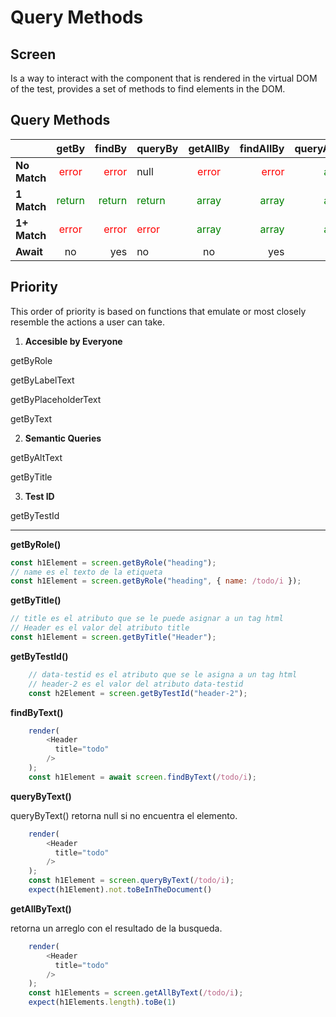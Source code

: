 # Query Methods

## **Screen**

Is a way to interact with the component that is rendered in the virtual DOM of the test, provides a set of methods to find elements in the DOM.

## **Query Methods**

|              |                  getBy                   |                                   findBy | queryBy                                  |                getAllBy                 |                               findAllBy |                              queryAllBy |
| ------------ | :--------------------------------------: | ---------------------------------------: | ---------------------------------------- | :-------------------------------------: | --------------------------------------: | --------------------------------------: |
| **No Match** |  <span style="color: red">error</span>   |    <span style="color: red">error</span> | null                                     |  <span style="color: red">error</span>  |   <span style="color: red">error</span> | <span style="color: green">array</span> |
| **1 Match**  | <span style="color: green">return</span> | <span style="color: green">return</span> | <span style="color: green">return</span> | <span style="color: green">array</span> | <span style="color: green">array</span> | <span style="color: green">array</span> |
| **1+ Match** |  <span style="color: red">error</span>   |    <span style="color: red">error</span> | <span style="color: red">error</span>    | <span style="color: green">array</span> | <span style="color: green">array</span> | <span style="color: green">array</span> |
| **Await**    |                    no                    |                                      yes | no                                       |                   no                    |                                     yes |                                      no |

## **Priority**

This order of priority is based on functions that emulate or most closely resemble the actions a user can take.

1. **Accesible by Everyone**

getByRole

getByLabelText

getByPlaceholderText

getByText

2. **Semantic Queries**

getByAltText

getByTitle

3. **Test ID**

getByTestId

---

**getByRole()**

```javascript
const h1Element = screen.getByRole("heading");
// name es el texto de la etiqueta
const h1Element = screen.getByRole("heading", { name: /todo/i });
```

**getByTitle()**

```javascript
// title es el atributo que se le puede asignar a un tag html
// Header es el valor del atributo title
const h1Element = screen.getByTitle("Header");
```

**getByTestId()**

```javascript
    // data-testid es el atributo que se le asigna a un tag html
    // header-2 es el valor del atributo data-testid
    const h2Element = screen.getByTestId("header-2");
```

**findByText()**

```javascript
    render(
        <Header 
          title="todo"
        />
    );
    const h1Element = await screen.findByText(/todo/i);
```

**queryByText()**

queryByText() retorna null si no encuentra el elemento.

```javascript
    render(
        <Header 
          title="todo"
        />
    );
    const h1Element = screen.queryByText(/todo/i);
    expect(h1Element).not.toBeInTheDocument()
```

**getAllByText()**

retorna un arreglo con el resultado de la busqueda.

```javascript
    render(
        <Header 
          title="todo"
        />
    );
    const h1Elements = screen.getAllByText(/todo/i);
    expect(h1Elements.length).toBe(1)
```